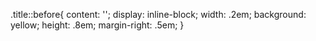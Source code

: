 .title::before{
	content: '';
	display: inline-block;
	width: .2em; background: yellow; 
	height: .8em; margin-right: .5em;
}
